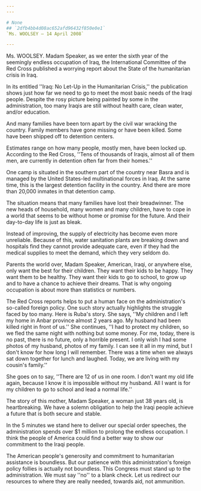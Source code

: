```yaml
---
---

# None
## `2dfb4bb4d08ac652afd96432f850e0e1`
`Ms. WOOLSEY — 14 April 2008`

---
```



Ms. WOOLSEY. Madam Speaker, as we enter the sixth year of the 
seemingly endless occupation of Iraq, the International Committee of 
the Red Cross published a worrying report about the State of the 
humanitarian crisis in Iraq.

In its entitled ''Iraq: No Let-Up in the Humanitarian Crisis,'' the 
publication shows just how far we need to go to meet the most basic 
needs of the Iraqi people. Despite the rosy picture being painted by 
some in the administration, too many Iraqis are still without health 
care, clean water, and/or education.

And many families have been torn apart by the civil war wracking the 
country. Family members have gone missing or have been killed. Some 
have been shipped off to detention centers.

Estimates range on how many people, mostly men, have been locked up. 
According to the Red Cross, ''Tens of thousands of Iraqis, almost all 
of them men, are currently in detention often far from their homes.''

One camp is situated in the southern part of the country near Basra 
and is managed by the United States-led multinational forces in Iraq. 
At the same time, this is the largest detention facility in the 
country. And there are more than 20,000 inmates in that detention camp.

The situation means that many families have lost their breadwinner. 
The new heads of household, many women and many children, have to cope 
in a world that seems to be without home or promise for the future. And 
their day-to-day life is just as bleak.

Instead of improving, the supply of electricity has become even more 
unreliable. Because of this, water sanitation plants are breaking down 
and hospitals find they cannot provide adequate care, even if they had 
the medical supplies to meet the demand, which they very seldom do.

Parents the world over, Madam Speaker, American, Iraqi, or anywhere 
else, only want the best for their children. They want their kids to be 
happy. They want them to be healthy. They want their kids to go to 
school, to grow up and to have a chance to achieve their dreams. That 
is why ongoing occupation is about more than statistics or numbers.

The Red Cross reports helps to put a human face on the 
administration's so-called foreign policy. One such story actually 
highlights the struggle faced by too many. Here is Ruba's story. She 
says, ''My children and I left my home in Anbar province almost 2 years 
ago. My husband had been killed right in front of us.'' She continues, 
''I had to protect my children, so we fled the same night with nothing 
but some money. For me, today, there is no past, there is no future, 
only a horrible present. I only wish I had some photos of my husband, 
photos of my family. I can see it all in my mind, but I don't know for 
how long I will remember. There was a time when we always sat down 
together for lunch and laughed. Today, we are living with my cousin's 
family.''

She goes on to say, ''There are 12 of us in one room. I don't want my 
old life again, because I know it is impossible without my husband. All 
I want is for my children to go to school and lead a normal life.''

The story of this mother, Madam Speaker, a woman just 38 years old, 
is heartbreaking. We have a solemn obligation to help the Iraqi people 
achieve a future that is both secure and stable.

In the 5 minutes we stand here to deliver our special order speeches, 
the administration spends over $1 million to prolong the endless 
occupation. I think the people of America could find a better way to 
show our commitment to the Iraqi people.

The American people's generosity and commitment to humanitarian 
assistance is boundless. But our patience with this administration's 
foreign policy follies is actually not boundless. This Congress must 
stand up to the administration. We must say ''no'' to a blank check. 
Let us redirect our resources to where they are really needed, towards 
aid, not ammunition.
